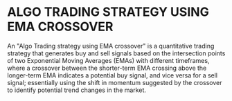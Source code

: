 # ALGO TRADING STRATEGY USING EMA CROSSOVER
An "Algo Trading strategy using EMA crossover" is a quantitative trading strategy that generates buy and sell signals based on the intersection points of two Exponential Moving Averages (EMAs) with different timeframes, where a crossover between the shorter-term EMA crossing above the longer-term EMA indicates a potential buy signal, and vice versa for a sell signal; essentially using the shift in momentum suggested by the crossover to identify potential trend changes in the market. 

